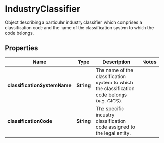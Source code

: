 

# IndustryClassifier

Object describing a particular industry classifier,  which comprises a classification code and the name of the classification system to which the code belongs.

## Properties

Name | Type | Description | Notes
------------ | ------------- | ------------- | -------------
**classificationSystemName** | **String** | The name of the classification system to which the classification code belongs (e.g. GICS). | 
**classificationCode** | **String** | The specific industry classification code assigned to the legal entity. | 



